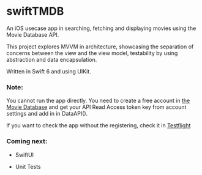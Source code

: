 # swiftTMDB

An iOS usecase app in searching, fetching and displaying movies using the Movie Database API.

This project explores MVVM in architecture, showcasing the separation of concerns between the view and the view model, testability by using abstraction and data encapsulation.

Written in Swift 6 and using UIKit.



### Note:

You cannot run the app directly. You need to create a free account in [the Movie Database](https://www.themoviedb.org) and get your API Read Access token key from account settings and add in in DataAPI().

If you want to check the app without the registering, check it in [Testflight](https://testflight.apple.com/join/1cfsc72Z)



### Coming next:

- SwiftUI 

- Unit Tests
